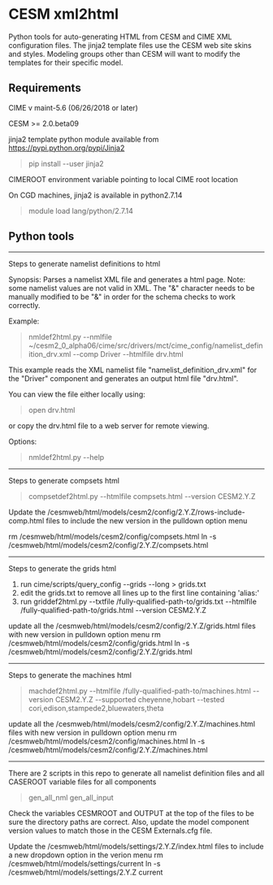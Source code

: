# CESM xml2html

Python tools for auto-generating HTML from CESM and CIME XML configuration files.
The jinja2 template files use the CESM web site skins and styles. Modeling groups
other than CESM will want to modify the templates for their specific model.

## Requirements
  
  CIME v maint-5.6 (06/26/2018 or later)
  
  CESM >= 2.0.beta09
  
  jinja2 template python module available from https://pypi.python.org/pypi/Jinja2
  
  >pip install --user jinja2

  CIMEROOT environment variable pointing to local CIME root location

  On CGD machines, jinja2 is available in python2.7.14

  >module load lang/python/2.7.14

## Python tools

***************************************************
Steps to generate namelist definitions to html

Synopsis:
  Parses a namelist XML file and generates a html page. Note: some namelist
  values are not valid in XML. The "&" character needs to be manually modified
  to be "&amp;" in order for the schema checks to work correctly. 

Example:
  >nmldef2html.py 
    --nmlfile ~/cesm2_0_alpha06/cime/src/drivers/mct/cime_config/namelist_definition_drv.xml 
    --comp Driver 
    --htmlfile drv.html

  This example reads the XML namelist file "namelist_definition_drv.xml" for the
  "Driver" component and generates an output html file "drv.html".

  You can view the file either locally using:
  >open drv.html
  
  or copy the drv.html file to a web server for remote viewing.
  
Options:
  >nmldef2html.py --help

***************************************************
Steps to generate compsets html 

   >compsetdef2html.py --htmlfile compsets.html --version CESM2.Y.Z

Update the /cesmweb/html/models/cesm2/config/2.Y.Z/rows-include-comp.html
files to include the new version in the pulldown option menu

rm /cesmweb/html/models/cesm2/config/compsets.html
ln -s /cesmweb/html/models/cesm2/config/2.Y.Z/compsets.html

***************************************************
Steps to generate the grids html

1. run cime/scripts/query_config --grids --long > grids.txt
2. edit the grids.txt to remove all lines up to the first line containing 'alias:'
2. run griddef2html.py --txtfile /fully-qualified-path-to/grids.txt --htmlfile /fully-qualified-path-to/grids.html --version CESM2.Y.Z

update all the /cesmweb/html/models/cesm2/config/2.Y.Z/grids.html files with new version in pulldown option menu
rm /cesmweb/html/models/cesm2/config/grids.html
ln -s /cesmweb/html/models/cesm2/config/2.Y.Z/grids.html

***************************************************
Steps to generate the machines html

   >machdef2html.py --htmlfile /fully-qualified-path-to/machines.html --version CESM2.Y.Z --supported cheyenne,hobart --tested cori,edison,stampede2,bluewaters,theta

update all the /cesmweb/html/models/cesm2/config/2.Y.Z/machines.html files with new version in pulldown option menu
rm /cesmweb/html/models/cesm2/config/machines.html
ln -s /cesmweb/html/models/cesm2/config/2.Y.Z/machines.html

***************************************************


There are 2 scripts in this repo to generate all namelist definition files and all CASEROOT variable files for all components

   >gen_all_nml
   >gen_all_input

Check the variables CESMROOT and OUTPUT at the top of the files to be sure the directory paths are correct. Also, update the
model component version values to match those in the CESM Externals.cfg file.

Update the /cesmweb/html/models/settings/2.Y.Z/index.html files to include a new dropdown option in the verion menu
rm /cesmweb/html/models/settings/current
ln -s /cesmweb/html/models/settings/2.Y.Z current

